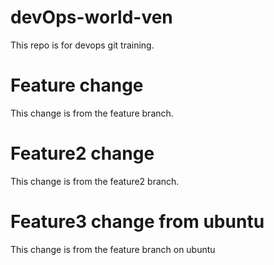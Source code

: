 # devOps-world-ven

This repo is for devops git training.

# Feature change
This change is from the feature branch.

# Feature2 change
This change is from the feature2 branch.

# Feature3 change from ubuntu
This change is from the feature branch on ubuntu

